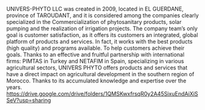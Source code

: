 UNIVERS-PHYTO LLC was created in 2009, located in EL GUERDANE, province of
TAROUDANT, and it is considered among the companies clearly specialized in the
Commercialization of phytosanitary products, solar pumping and the realization of irrigation
projects. The company team’s only goal is customer satisfaction, as it offers its customers an
integrated, global platform of products and services. In fact, it works with the best products (high
quality) and programs available. To help customers achieve their goals. Thanks to an effective and
fruitful partnership with international firms: PIMTAS in Turkey and NETAFIM in Spain,
specializing in various agricultural sectors, UNIVERS PHYTO offers products and services that
have a direct impact on agricultural development in the southern region of Morocco. Thanks to its
accumulated knowledge and expertise over the years.
https://drive.google.com/drive/folders/1QMSKwxfrsqR0y2A45SixuEndAiXiSSeV?usp=sharing
